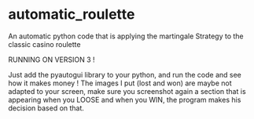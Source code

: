 # automatic_roulette
An automatic python code that is applying the martingale Strategy to the classic casino roulette

RUNNING ON VERSION 3 !

Just add the pyautogui library to your python, and run the code and see how it makes money ! 
The images I put (lost and won) are maybe not adapted to your screen, make sure you screenshot again
a section that is appearing when you LOOSE and when you WIN, the program makes his decision based on that.
